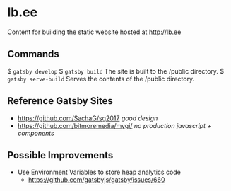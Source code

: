 # lb.ee
Content for building the static website hosted at http://lb.ee

## Commands
$ `gatsby develop`
$ `gatsby build` The site is built to the /public directory.
$ `gatsby serve-build` Serves the contents of the /public directory.


## Reference Gatsby Sites
* https://github.com/SachaG/sg2017 _good design_
* https://github.com/bitmoremedia/mygi/ _no production javascript + components_


## Possible Improvements
* Use Environment Variables to store heap analytics code
  * https://github.com/gatsbyjs/gatsby/issues/660
